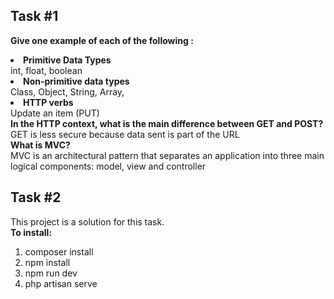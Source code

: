 ## Task #1
<b>Give one example of each of the following :</b><br>
<li><b >Primitive Data Types </b><br>int, float, boolean<br></li>
<li><b >Non-primitive data types</b> <br> Class, Object, String, Array,</li>
<li><b >HTTP verbs</b><br> Update an item (PUT)</li>
<b>In the HTTP context, what is the main difference between GET and POST? </b><br>
GET is less secure because data sent is part of the URL<br>
<b>What is MVC?</b><br>
MVC is an architectural pattern that separates an application into three main logical components: model, view and controller

## Task #2
This project is a solution for this task.<br>
<b>To install:</b>
1. composer install
2. npm install
3. npm run dev
4. php artisan serve
